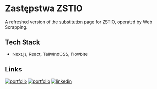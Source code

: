# Zastępstwa ZSTIO

A refreshed version of the [substitution page](http://kristofc.webd.pro/plan/InformacjeOZastepstwach.html) for ZSTIO, operated by Web Scrapping.


## Tech Stack

- Next.js, React, TailwindCSS, Flowbite

## Links

[![portfolio](https://img.shields.io/badge/GitHub-rvyk-100000?style=for-the-badge&logo=github&logoColor=white)](https://github.com/rvyk/)
[![portfolio](https://img.shields.io/badge/Github-majekpl0770-100000?style=for-the-badge&logo=github&logoColor=white)](https://github.com/MajekPL0770/)
[![linkedin](https://img.shields.io/badge/TRY-0A66C2?style=for-the-badge&logoColor=white)](https://zastepstwa-zstio.netlify.app/)
